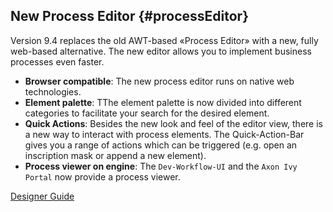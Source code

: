## New Process Editor {#processEditor}

Version 9.4 replaces the old AWT-based «Process Editor» with a new, fully web-based alternative. 
The new editor allows you to implement business processes even faster.

- __Browser compatible__: The new process editor runs on native web
  technologies.
- __Element palette__: TThe element palette is now divided into different categories
  to facilitate your search for the desired element.
- __Quick Actions__: Besides the new look and feel of the editor view, there is a new
  way to interact with process elements. The Quick-Action-Bar gives you a range
  of actions which can be triggered (e.g. open an inscription mask or append a
  new element).
- __Process viewer on engine__: The `Dev-Workflow-UI` and the `Axon Ivy Portal` now
  provide a process viewer.

<div class="short-links">
	<a href="${docBaseUrl}/designer-guide/process-modeling/process-modeling/process-editor.html"
		target="_blank" rel="noopener noreferrer">
		<i class="si si-book"></i> Designer Guide
	</a>
</div>

